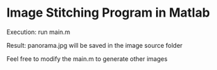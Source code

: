 # Image Stitching Program in Matlab

Execution: run main.m

Result: panorama.jpg will be saved in the image source folder

Feel free to modify the main.m to generate other images
